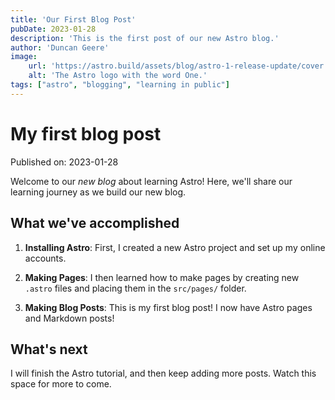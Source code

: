 ```yaml
---
title: 'Our First Blog Post'
pubDate: 2023-01-28
description: 'This is the first post of our new Astro blog.'
author: 'Duncan Geere'
image: 
    url: 'https://astro.build/assets/blog/astro-1-release-update/cover.jpeg'
    alt: 'The Astro logo with the word One.'
tags: ["astro", "blogging", "learning in public"]
---
```


# My first blog post

Published on: 2023-01-28

Welcome to our _new blog_ about learning Astro! Here, we'll share our learning journey as we build our new blog.

## What we've accomplished

1. **Installing Astro**: First, I created a new Astro project and set up my online accounts.

2. **Making Pages**: I then learned how to make pages by creating new `.astro` files and placing them in the `src/pages/` folder.

3. **Making Blog Posts**: This is my first blog post! I now have Astro pages and Markdown posts!

## What's next

I will finish the Astro tutorial, and then keep adding more posts. Watch this space for more to come.
